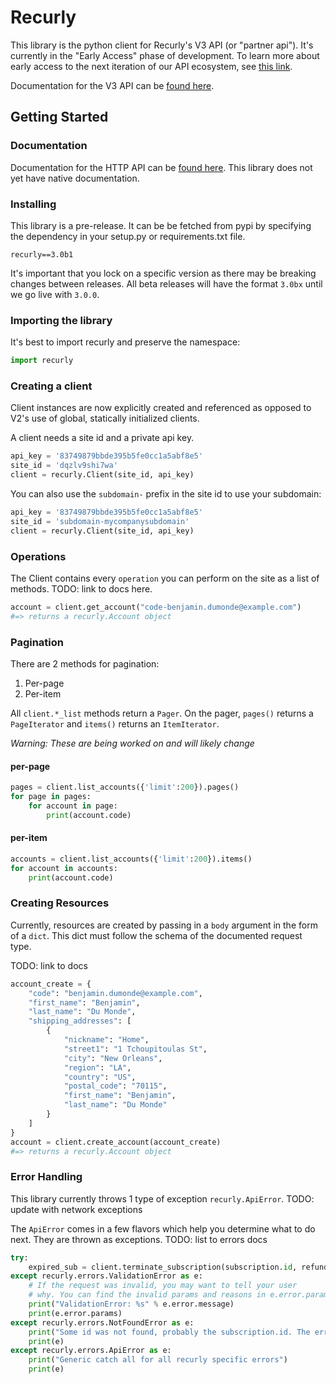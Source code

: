 # Recurly

This library is the python client for Recurly's V3 API (or "partner api"). It's currently in the "Early Access" phase of development.
To learn more about early access to the next iteration of our API ecosystem, see [this link](https://dev.recurly.com/page/recurly-v3-api-early-access).

Documentation for the V3 API can be [found here](https://partner-docs.recurly.com).

## Getting Started

### Documentation

Documentation for the HTTP API can be [found here](https://partner-docs.recurly.com). This library does not yet have native documentation.

### Installing

This library is a pre-release. It can be be fetched from pypi by specifying the dependency in your setup.py or requirements.txt file.

```
recurly==3.0b1
```

It's important that you lock on a specific version as there may be breaking changes between releases.
All beta releases will have the format `3.0bx` until we go live with `3.0.0`.


### Importing the library

It's best to import recurly and preserve the namespace:

```python
import recurly
```

### Creating a client

Client instances are now explicitly created and referenced as opposed to
V2's use of global, statically initialized clients.

A client needs a site id and a private api key.

```python
api_key = '83749879bbde395b5fe0cc1a5abf8e5'
site_id = 'dqzlv9shi7wa'
client = recurly.Client(site_id, api_key)
```

You can also use the `subdomain-` prefix in the site id to use your subdomain:

```python
api_key = '83749879bbde395b5fe0cc1a5abf8e5'
site_id = 'subdomain-mycompanysubdomain'
client = recurly.Client(site_id, api_key)
```

### Operations

The Client contains every `operation` you can perform on the site as a list of methods.
TODO: link to docs here.

```python
account = client.get_account("code-benjamin.dumonde@example.com")
#=> returns a recurly.Account object
```

### Pagination

There are 2 methods for pagination:

1. Per-page
2. Per-item

All `client.*_list` methods return a `Pager`. On the pager, `pages()` returns a `PageIterator` and `items()`
returns an `ItemIterator`.

*Warning: These are being worked on and will likely change*

#### per-page
```python
pages = client.list_accounts({'limit':200}).pages()
for page in pages:
    for account in page:
        print(account.code)
```

#### per-item
```python
accounts = client.list_accounts({'limit':200}).items()
for account in accounts:
    print(account.code)
```

### Creating Resources

Currently, resources are created by passing in a `body` argument in the form of a `dict`.
This dict must follow the schema of the documented request type.

TODO: link to docs

```python
account_create = {
    "code": "benjamin.dumonde@example.com",
    "first_name": "Benjamin",
    "last_name": "Du Monde",
    "shipping_addresses": [
        {
            "nickname": "Home",
            "street1": "1 Tchoupitoulas St",
            "city": "New Orleans",
            "region": "LA",
            "country": "US",
            "postal_code": "70115",
            "first_name": "Benjamin",
            "last_name": "Du Monde"
        }
    ]
}
account = client.create_account(account_create)
#=> returns a recurly.Account object
```

### Error Handling

This library currently throws 1 type of exception `recurly.ApiError`.
TODO: update with network exceptions

The `ApiError` comes in a few flavors which help you determine what to do next.
They are thrown as exceptions. TODO: list to errors docs


```python
try:
    expired_sub = client.terminate_subscription(subscription.id, refund='full')
except recurly.errors.ValidationError as e:
    # If the request was invalid, you may want to tell your user
    # why. You can find the invalid params and reasons in e.error.params
    print("ValidationError: %s" % e.error.message)
    print(e.error.params)
except recurly.errors.NotFoundError as e:
    print("Some id was not found, probably the subscription.id. The error message will explain:")
    print(e)
except recurly.errors.ApiError as e:
    print("Generic catch all for all recurly specific errors")
    print(e)
```

